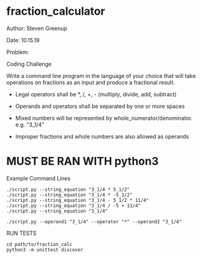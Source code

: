 # fraction_calculator


Author: Steven Greenup

Date: 10.15.19

Problem: 

Coding Challenge


Write a command line program in the language of your choice that will take operations on fractions as an input and produce a fractional result.


* Legal operators shall be *, /, +, - (multiply, divide, add, subtract)

* Operands and operators shall be separated by one or more spaces

* Mixed numbers will be represented by whole_numerator/denominator. e.g. "3_1/4"

* Improper fractions and whole numbers are also allowed as operands


# MUST BE RAN WITH python3

Example Command Lines
    
    ./script.py --string_equation "3_1/4 * 5_1/2"
    ./script.py --string_equation "3_1/4 * -5_1/2"
    ./script.py --string_equation "3_1/4 - 5_1/2 * 11/4"
    ./script.py --string_equation "3_1/4 / -5 + 11/4"
    ./script.py --string_equation "3_1/4"
        
    ./script.py --operand1 "3_1/4" --operator "*" --operand2 "3_1/4"
    
    
RUN TESTS
    
    cd path/to/fraction_calc
    python3 -m unittest discover